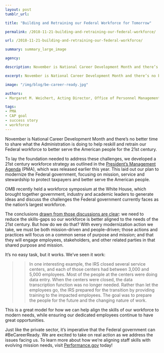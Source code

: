 ```yaml
---
layout: post
tumblr_url:

title: "Building and Retraining our Federal Workforce for Tomorrow"

permalink: /2018-11-21-building-and-retraining-our-federal-workforce/

url: /2018-11-21-building-and-retraining-our-federal-workforce/

summary: summary_large_image

agency:

description: November is National Career Development Month and there’s no better time to share what the Administration is doing to help reskill and retrain our Federal workforce to better serve the American people for the 21st century.

excerpt: November is National Career Development Month and there’s no better time to share what the Administration is doing to help reskill and retrain our Federal workforce to better serve the American people for the 21st century.

image: "/img/blog/be-career-ready.jpg"

authors:
- Margaret M. Weichert, Acting Director, Office of Personnel Management and Deputy Director for Management, Office of Management and Budget

tags:
- PMA
- CAP goal
- success story
- workforce
---
```


November is National Career Development Month and there’s no better time to share what the Administration is doing to help reskill and retrain our Federal workforce to better serve the American people for the 21st century.

To lay the foundation needed to address these challenges, we developed a 21st century workforce strategy as outlined in the [President’s Management Agenda](http://omb.gov/pma) (PMA), which was released earlier this year. This laid out our plan to modernize the Federal government, focusing on mission, service and stewardship to protect taxpayers and better serve the American people.

OMB recently held a workforce symposium at the White House, which brought together government, industry and academic leaders to generate ideas and discuss the challenges the Federal government currently faces as the nation’s largest workforce.

The conclusions [drawn from those discussions are clear](https://www.performance.gov/2018-10-23-federal-workforce-symposium-report.md/): we need to reduce the skills-gaps so our workforce is better aligned to the needs of the 21st century. But how do we do that? With every modernization action we take, we must be both mission-driven and people-driven; those actions and practices will focus on a common sense of purpose and mission; and that they will engage employees, stakeholders, and other related parties in that shared purpose and mission.

It’s no easy task, but it works. We’ve seen it work:  
>>In one interesting example, the IRS closed several service centers, and each of those centers had between 3,000 and 5,000 employees. Most of the people at the centers were doing data entry. When the centers were closed, the data transcription function was no longer needed. Rather than let the employees go, the IRS prepared for the transition by providing training to the impacted employees. The goal was to prepare the people for the future and the changing nature of work.

This is a great model for how we can help align the skills of our workforce to modern needs, while ensuring our dedicated employees continue to have great opportunities.

Just like the private sector, it’s imperative that the Federal government can #BeCareerReady. We are excited to take on real action as we address the issues facing us. To learn more about how we’re aligning staff skills with evolving mission needs, visit [Performance.gov](https://www.performance.gov/) today!
